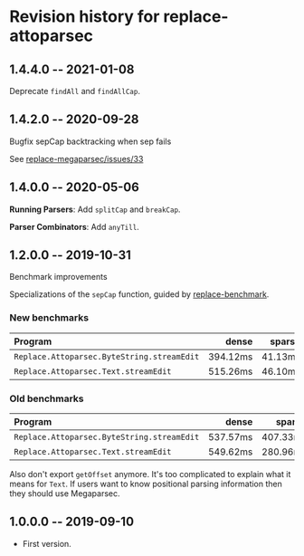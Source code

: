 # Revision history for replace-attoparsec

## 1.4.4.0 -- 2021-01-08

Deprecate `findAll` and `findAllCap`.

## 1.4.2.0 -- 2020-09-28

Bugfix sepCap backtracking when sep fails

See [replace-megaparsec/issues/33](https://github.com/jamesdbrock/replace-megaparsec/issues/33)

## 1.4.0.0 -- 2020-05-06

__Running Parsers__: Add `splitCap` and `breakCap`.

__Parser Combinators__: Add `anyTill`.

## 1.2.0.0 -- 2019-10-31

Benchmark improvements

Specializations of the `sepCap` function, guided by
[replace-benchmark](https://github.com/jamesdbrock/replace-benchmark).

### New benchmarks

| Program                                           | dense     | sparse   |
| :---                                              |      ---: |     ---: |
| `Replace.Attoparsec.ByteString.streamEdit`        | 394.12ms  | 41.13ms  |
| `Replace.Attoparsec.Text.streamEdit`              | 515.26ms  | 46.10ms  |

### Old benchmarks

| Program                                           | dense     | sparse   |
| :---                                              |      ---: |     ---: |
|  `Replace.Attoparsec.ByteString.streamEdit`       | 537.57ms  | 407.33ms |
|  `Replace.Attoparsec.Text.streamEdit`             | 549.62ms  | 280.96ms |

Also don't export `getOffset` anymore. It's too complicated to explain
what it means for `Text`. If users want to know positional parsing information
then they should use Megaparsec.

## 1.0.0.0 -- 2019-09-10

* First version.

